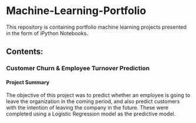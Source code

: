 # Machine-Learning-Portfolio

This repository is containing portfolio machine learning projects presented in the form of iPython Notebooks.

## Contents:
### Customer Churn & Employee Turnover Prediction

#### Project Summary
The objective of this project was to predict whether an employee is going to leave the organization in the coming period, and also predict customers with the intention of leaving the company in the future. These were completed using a Logistic Regression model as the predictive model.
